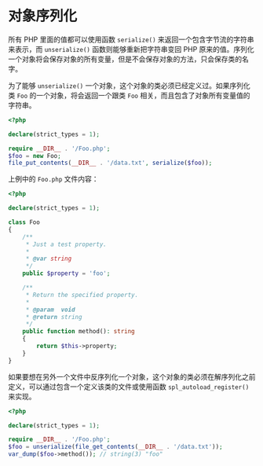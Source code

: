 # 对象序列化

所有 PHP 里面的值都可以使用函数 `serialize()` 来返回一个包含字节流的字符串来表示，而 `unserialize()` 函数则能够重新把字符串变回 PHP 原来的值。序列化一个对象将会保存对象的所有变量，但是不会保存对象的方法，只会保存类的名字。

为了能够 `unserialize()` 一个对象，这个对象的类必须已经定义过。如果序列化类 `Foo` 的一个对象，将会返回一个跟类 `Foo` 相关，而且包含了对象所有变量值的字符串。

```php
<?php

declare(strict_types = 1);

require __DIR__ . '/Foo.php';
$foo = new Foo;
file_put_contents(__DIR__ . '/data.txt', serialize($foo));

```

上例中的 `Foo.php` 文件内容：

```php
<?php

declare(strict_types = 1);

class Foo
{
    /**
     * Just a test property.
     *
     * @var string
     */
    public $property = 'foo';

    /**
     * Return the specified property.
     *
     * @param  void
     * @return string
     */
    public function method(): string
    {
        return $this->property;
    }
}

```

如果要想在另外一个文件中反序列化一个对象，这个对象的类必须在解序列化之前定义，可以通过包含一个定义该类的文件或使用函数 `spl_autoload_register()` 来实现。

```php
<?php

declare(strict_types = 1);

require __DIR__ . '/Foo.php';
$foo = unserialize(file_get_contents(__DIR__ . '/data.txt'));
var_dump($foo->method()); // string(3) "foo"

```

